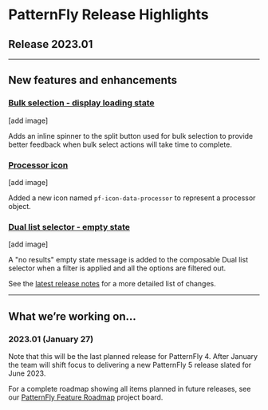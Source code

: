 # PatternFly Release Highlights
## Release 2023.01
----------------------------------------------------------
## New features and enhancements

### [Bulk selection - display loading state]() 

[add image]

Adds an inline spinner to the split button used for bulk selection to provide better feedback when bulk select actions will take time to complete.

### [Processor icon]() 

[add image]

Added a new icon named `pf-icon-data-processor` to represent a processor object.

### [Dual list selector - empty state]()

[add image]

A "no results" empty state message is added to the composable Dual list selector when a filter is applied and all the options are filtered out.


See the [latest release notes](https://www.patternfly.org/v4/developer-resources/release-notes) for a more detailed list of changes.

-----------------------------------------------------------------------------

## What we’re working on...

### 2023.01 (January 27)


Note that this will be the last planned release for PatternFly 4. After January the team will shift focus to delivering a new PatternFly 5 release slated for June 2023.

For a complete roadmap showing all items planned in future releases, see our [PatternFly Feature Roadmap](https://github.com/orgs/patternfly/projects/4?fullscreen=true) project board.
